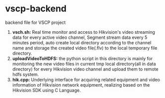 # vscp-backend
backend file for VSCP project

1. **vsch.sh:** Real time monitor and access to Hikvision's video streaming data for every active video channel, Segment stream data every 5 minutes period, auto create local directory according to the channel name and storage the created video file(.flv) to the local temporary file directory.
2. **uploadVideoToHDFS:** the python script in this directory is mainly for monitoring the new video files in current tmp local directory(all in data directory) for every Hikvision video channel and upload them to remote hdfs system.
3. **hik.cpp:**  Underlying interface for acquiring related equipment and video information of Hikvision network equipment, realizing based on the Hikvision SDK using C Language.
